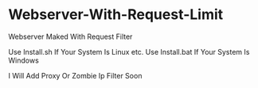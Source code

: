 # Webserver-With-Request-Limit
Webserver Maked With Request Filter 

Use Install.sh If Your System Is Linux etc.
Use Install.bat If Your System Is Windows

I Will Add Proxy Or Zombie Ip Filter Soon
